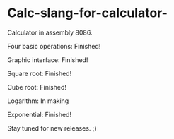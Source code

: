 # Calc-slang-for-calculator-
Calculator in assembly 8086.


Four basic operations: Finished!

Graphic interface: Finished!

Square root: Finished!

Cube root: Finished!

Logarithm: In making

Exponential: Finished!

Stay tuned for new releases. ;)
